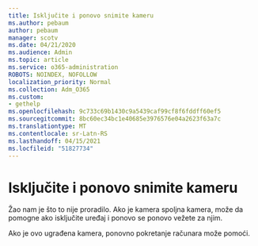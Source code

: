 ```yaml
---
title: Isključite i ponovo snimite kameru
ms.author: pebaum
author: pebaum
manager: scotv
ms.date: 04/21/2020
ms.audience: Admin
ms.topic: article
ms.service: o365-administration
ROBOTS: NOINDEX, NOFOLLOW
localization_priority: Normal
ms.collection: Adm_O365
ms.custom:
- gethelp
ms.openlocfilehash: 9c733c69b1430c9a5439caf99cf8f6fddff60ef5
ms.sourcegitcommit: 8bc60ec34bc1e40685e3976576e04a2623f63a7c
ms.translationtype: MT
ms.contentlocale: sr-Latn-RS
ms.lasthandoff: 04/15/2021
ms.locfileid: "51827734"
---
```

# <a name="unplug-and-reconnect-camera"></a>Isključite i ponovo snimite kameru

Žao nam je što to nije proradilo. Ako je kamera spoljna kamera, može da pomogne ako isključite uređaj i ponovo se ponovo vežete za njim.

Ako je ovo ugrađena kamera, ponovno pokretanje računara može pomoći.
